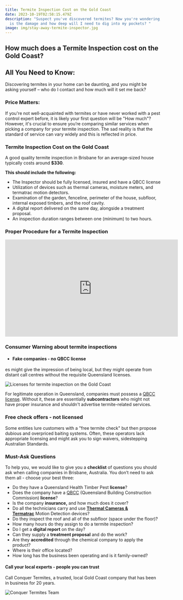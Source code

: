 ```yaml
---
title: Termite Inspection Cost on the Gold Coast
date: 2023-10-19T02:58:15.479Z
description: "Suspect you've discovered termites? Now you're wondering, how bad
  is the damage and how deep will I need to dig into my pockets? "
image: img/stay-away-termite-inspector.jpg
---
```

## How much does a Termite Inspection cost on the Gold Coast?

## All You Need to Know:

Discovering termites in your home can be daunting, and you might be asking yourself – who do I contact and how much will it set me back?

### **Price Matters:**

If you're not well-acquainted with termites or have never worked with a pest control expert before, it is likely your first question will be "How much"? However, it's crucial to ensure you’re comparing similar services when picking a company for your termite inspection. The sad reality is that the standard of service can vary widely and this is reflected in price.

### **Termite Inspection Cost on the Gold Coast**

A good quality termite inspection in Brisbane for an average-sized house typically costs around **$330**.

**This should include the following:**

* The Inspector should be fully licensed, insured and have a QBCC license
* Utilization of devices such as thermal cameras, moisture meters, and termatrac motion detectors.
* Examination of the garden, fenceline, perimeter of the house, subfloor, internal exposed timbers, and the roof cavity.
* A digital report delivered on the same day, alongside a treatment proposal.
* An inspection duration ranges between one (minimum) to two hours. 

### Proper Procedure for a Termite Inspection

<!--EndFragment-->

<iframe width="560" height="315" src="https://www.youtube.com/embed/ZE6jMsa2SBs?si=FUADDycYKmgrjCXU" title="YouTube video player" frameborder="0" allow="accelerometer; autoplay; clipboard-write; encrypted-media; gyroscope; picture-in-picture; web-share" allowfullscreen></iframe>

### Consumer Warning about termite inspections

* #### **Fake companies - no QBCC license**

es might give the impression of being local, but they might operate from distant call centres without the requisite Queensland licenses.

![Licenses for termite inspection on the Gold Coast](img/termite-licenses.jpg)

For legitimate operation in Queensland, companies must possess a [QBCC license](https://www.qbcc.qld.gov.au/). Without it, these are essentially **subcontractors** who might not have proper insurance and shouldn't advertise termite-related services.

### Free check offers - not licensed

Some entities lure customers with a "free termite check" but then propose dubious and overpriced baiting systems. Often, these operators lack appropriate licensing and might ask you to sign waivers, sidestepping Australian Standards.

### **Must-Ask Questions**

To help you, we would like to give you a **checklist** of questions you should ask when calling companies in Brisbane, Australia. You don’t need to ask them all - choose your best three:

* Do they have a Queensland Health Timber Pest **license**?
* Does the company have a [QBCC](https://www.qbcc.qld.gov.au/node/2526) (Queensland Building Construction Commission) **license**?
* Is the company **insurance,** and how much does it cover?
* Do all the technicians carry and use **[Thermal Cameras & Termatrac](https://www.conquertermites.com.au/inspections/termite-inspections/detection-devices/)** Motion Detection devices?
* Do they inspect the roof and all of the subfloor (space under the floor)?
* How many hours do they assign to do a termite inspection?
* Do I get a **digital report** on the day?
* Can they supply a **treatment proposal** and do the work?
* Are they **accredited** through the chemical company to apply the product?
* Where is their office located?
* How long has the business been operating and is it family-owned?

#### **Call your local experts - people you can trust**

Call Conquer Termites, a trusted, local Gold Coast company that has been in business for 20 years.

![Conquer Termites Team](img/conquer-termites-team-photo.jpg)